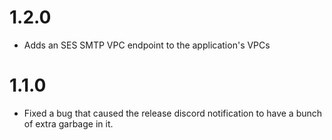 # 1.2.0

- Adds an SES SMTP VPC endpoint to the application's VPCs

# 1.1.0

- Fixed a bug that caused the release discord notification to have a bunch of extra garbage in it.
